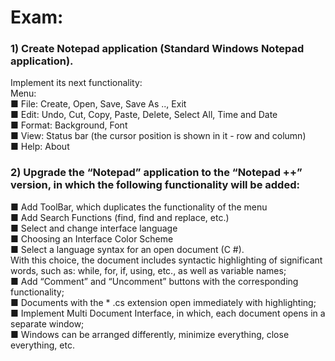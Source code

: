 <h1> Exam: </h1>
<h3> 1) Create Notepad application (Standard Windows Notepad application). </h3>
Implement its next functionality: <br>
Menu: <br>
■ File: Create, Open, Save, Save As .., Exit <br>
■ Edit: Undo, Cut, Copy, Paste, Delete, Select All, Time and Date <br>
■ Format: Background, Font <br>
■ View: Status bar (the cursor position is shown in it - row and column) <br>
■ Help: About <br>
<h3> 2) Upgrade the “Notepad” application to the “Notepad ++” version, in which the following functionality will be added: </h3>
■ Add ToolBar, which duplicates the functionality of the menu <br>
■ Add Search Functions (find, find and replace, etc.) <br>
■ Select and change interface language <br>
■ Choosing an Interface Color Scheme <br>
■ Select a language syntax for an open document (C #). <br>
With this choice, the document includes syntactic highlighting of significant words, such as: while, for, if, using, etc., as well as variable names; <br>
■ Add “Comment” and “Uncomment” buttons with the corresponding functionality; <br>
■ Documents with the * .cs extension open immediately with highlighting; <br>
■ Implement Multi Document Interface, in which, each document opens in a separate window; <br>
■ Windows can be arranged differently, minimize everything, close everything, etc.
